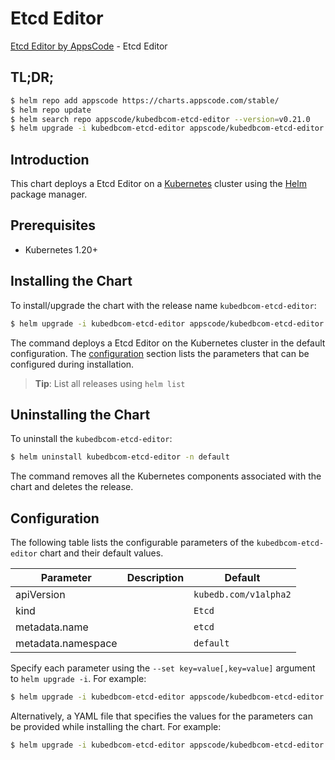 # Etcd Editor

[Etcd Editor by AppsCode](https://appscode.com) - Etcd Editor

## TL;DR;

```bash
$ helm repo add appscode https://charts.appscode.com/stable/
$ helm repo update
$ helm search repo appscode/kubedbcom-etcd-editor --version=v0.21.0
$ helm upgrade -i kubedbcom-etcd-editor appscode/kubedbcom-etcd-editor -n default --create-namespace --version=v0.21.0
```

## Introduction

This chart deploys a Etcd Editor on a [Kubernetes](http://kubernetes.io) cluster using the [Helm](https://helm.sh) package manager.

## Prerequisites

- Kubernetes 1.20+

## Installing the Chart

To install/upgrade the chart with the release name `kubedbcom-etcd-editor`:

```bash
$ helm upgrade -i kubedbcom-etcd-editor appscode/kubedbcom-etcd-editor -n default --create-namespace --version=v0.21.0
```

The command deploys a Etcd Editor on the Kubernetes cluster in the default configuration. The [configuration](#configuration) section lists the parameters that can be configured during installation.

> **Tip**: List all releases using `helm list`

## Uninstalling the Chart

To uninstall the `kubedbcom-etcd-editor`:

```bash
$ helm uninstall kubedbcom-etcd-editor -n default
```

The command removes all the Kubernetes components associated with the chart and deletes the release.

## Configuration

The following table lists the configurable parameters of the `kubedbcom-etcd-editor` chart and their default values.

|     Parameter      | Description |             Default              |
|--------------------|-------------|----------------------------------|
| apiVersion         |             | <code>kubedb.com/v1alpha2</code> |
| kind               |             | <code>Etcd</code>                |
| metadata.name      |             | <code>etcd</code>                |
| metadata.namespace |             | <code>default</code>             |


Specify each parameter using the `--set key=value[,key=value]` argument to `helm upgrade -i`. For example:

```bash
$ helm upgrade -i kubedbcom-etcd-editor appscode/kubedbcom-etcd-editor -n default --create-namespace --version=v0.21.0 --set apiVersion=kubedb.com/v1alpha2
```

Alternatively, a YAML file that specifies the values for the parameters can be provided while
installing the chart. For example:

```bash
$ helm upgrade -i kubedbcom-etcd-editor appscode/kubedbcom-etcd-editor -n default --create-namespace --version=v0.21.0 --values values.yaml
```
